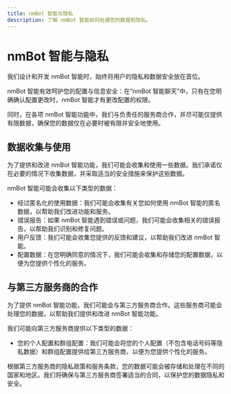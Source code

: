 ```yaml
---
title: nmBot 智能与隐私
description: 了解 nmBot 智能如何处理您的数据和隐私。
---
```


# nmBot 智能与隐私

我们设计和开发 nmBot 智能时，始终将用户的隐私和数据安全放在首位。

nmBot 智能有效呵护您的配置与信息安全：在“nmBot 智能聊天”中，只有在您明确确认配置更改时，nmBot 智能才有更改配置的权限。

同时，在各项 nmBot 智能功能中，我们与负责任的服务商合作，并尽可能仅提供有限数据，确保您的数据仅在必要时被有限并安全地使用。

## 数据收集与使用

为了提供和改进 nmBot 智能功能，我们可能会收集和使用一些数据。我们承诺仅在必要的情况下收集数据，并采取适当的安全措施来保护这些数据。

nmBot 智能可能会收集以下类型的数据：

- 经过匿名化的使用数据：我们可能会收集有关您如何使用 nmBot 智能的匿名数据，以帮助我们改进功能和服务。
- 错误报告：如果 nmBot 智能遇到错误或问题，我们可能会收集相关的错误报告，以帮助我们识别和修复问题。
- 用户反馈：我们可能会收集您提供的反馈和建议，以帮助我们改进 nmBot 智能。
- 配置数据：在您明确同意的情况下，我们可能会收集和存储您的配置数据，以便为您提供个性化的服务。

## 与第三方服务商的合作

为了提供 nmBot 智能功能，我们可能会与第三方服务商合作。这些服务商可能会处理您的数据，以帮助我们提供和改进 nmBot 智能功能。

我们可能向第三方服务商提供以下类型的数据：

- 您的个人配置和群组配置：我们可能会将您的个人配置（不包含电话号码等隐私数据）和群组配置提供给第三方服务商，以便为您提供个性化的服务。

根据第三方服务商的隐私政策和服务条款，您的数据可能会被存储和处理在不同的国家和地区。我们将确保与第三方服务商签署适当的合同，以保护您的数据隐私和安全。
